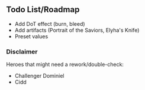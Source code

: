 ## Todo List/Roadmap

- Add DoT effect (burn, bleed)
- Add artifacts (Portrait of the Saviors, Elyha's Knife)
- Preset values

### Disclaimer

Heroes that might need a rework/double-check:
- Challenger Dominiel
- Cidd